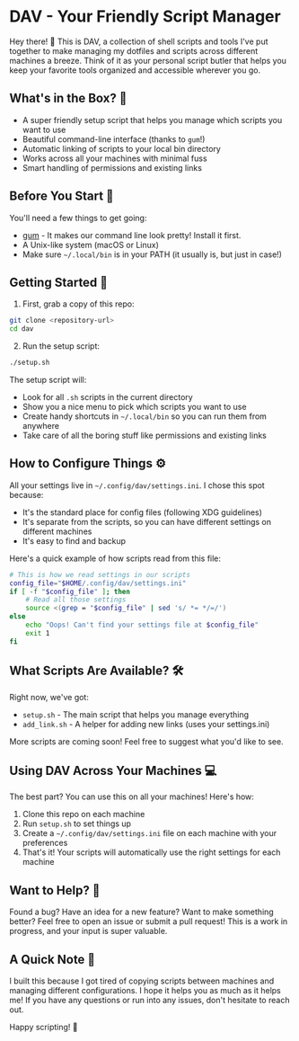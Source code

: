 # DAV - Your Friendly Script Manager

Hey there! 👋 This is DAV, a collection of shell scripts and tools I've put together to make managing my dotfiles and scripts across different machines a breeze. Think of it as your personal script butler that helps you keep your favorite tools organized and accessible wherever you go.

## What's in the Box? 🎁

- A super friendly setup script that helps you manage which scripts you want to use
- Beautiful command-line interface (thanks to `gum`!)
- Automatic linking of scripts to your local bin directory
- Works across all your machines with minimal fuss
- Smart handling of permissions and existing links

## Before You Start 🚀

You'll need a few things to get going:

- [gum](https://github.com/charmbracelet/gum) - It makes our command line look pretty! Install it first.
- A Unix-like system (macOS or Linux)
- Make sure `~/.local/bin` is in your PATH (it usually is, but just in case!)

## Getting Started 🏁

1. First, grab a copy of this repo:

```bash
git clone <repository-url>
cd dav
```

2. Run the setup script:

```bash
./setup.sh
```

The setup script will:

- Look for all `.sh` scripts in the current directory
- Show you a nice menu to pick which scripts you want to use
- Create handy shortcuts in `~/.local/bin` so you can run them from anywhere
- Take care of all the boring stuff like permissions and existing links

## How to Configure Things ⚙️

All your settings live in `~/.config/dav/settings.ini`. I chose this spot because:

- It's the standard place for config files (following XDG guidelines)
- It's separate from the scripts, so you can have different settings on different machines
- It's easy to find and backup

Here's a quick example of how scripts read from this file:

```bash
# This is how we read settings in our scripts
config_file="$HOME/.config/dav/settings.ini"
if [ -f "$config_file" ]; then
    # Read all those settings
    source <(grep = "$config_file" | sed 's/ *= */=/')
else
    echo "Oops! Can't find your settings file at $config_file"
    exit 1
fi
```

## What Scripts Are Available? 🛠️

Right now, we've got:

- `setup.sh` - The main script that helps you manage everything
- `add_link.sh` - A helper for adding new links (uses your settings.ini)

More scripts are coming soon! Feel free to suggest what you'd like to see.

## Using DAV Across Your Machines 💻

The best part? You can use this on all your machines! Here's how:

1. Clone this repo on each machine
2. Run `setup.sh` to set things up
3. Create a `~/.config/dav/settings.ini` file on each machine with your preferences
4. That's it! Your scripts will automatically use the right settings for each machine

## Want to Help? 🤝

Found a bug? Have an idea for a new feature? Want to make something better?
Feel free to open an issue or submit a pull request! This is a work in progress, and your input is super valuable.

## A Quick Note 📝

I built this because I got tired of copying scripts between machines and managing different configurations. I hope it helps you as much as it helps me! If you have any questions or run into any issues, don't hesitate to reach out.

Happy scripting! 🎉

